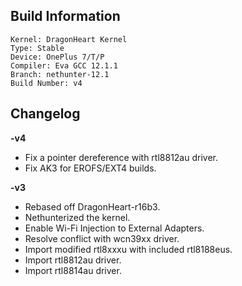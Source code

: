## Build Information
```
Kernel: DragonHeart Kernel
Type: Stable
Device: OnePlus 7/T/P
Compiler: Eva GCC 12.1.1
Branch: nethunter-12.1
Build Number: v4
```
## Changelog
**-v4**
* Fix a pointer dereference with rtl8812au driver.
* Fix AK3 for EROFS/EXT4 builds.

**-v3**

* Rebased off DragonHeart-r16b3.
* Nethunterized the kernel.
* Enable Wi-Fi Injection to External Adapters.
* Resolve conflict with wcn39xx driver.
* Import modified rtl8xxxu with included rtl8188eus.
* Import rtl8812au driver.
* Import rtl8814au driver.
